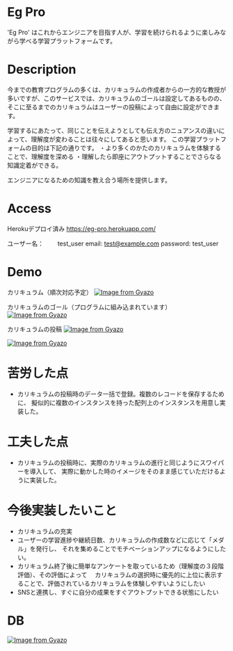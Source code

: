 Eg Pro
====
  'Eg Pro' はこれからエンジニアを目指す人が、学習を続けられるように楽しみながら学べる学習プラットフォームです。

# Description
  今までの教育プログラムの多くは、カリキュラムの作成者からの一方的な教授が多いですが、このサービスでは、カリキュラムのゴールは設定してあるものの、
  そこに至るまでのカリキュラムはユーザーの投稿によって自由に設定ができます。
  
  学習するにあたって、同じことを伝えようとしても伝え方のニュアンスの違いによって、理解度が変わることは往々にしてあると思います。
  この学習プラットフォームの目的は下記の通りです。
    ・より多くのかたのカリキュラムを体験することで、理解度を深める
    ・理解したら即座にアウトプットすることでさらなる知識定着ができる。
    
  エンジニアになるための知識を教え合う場所を提供します。


# Access

Herokuデプロイ済み
https://eg-pro.herokuapp.com/

ユーザー名：　   　test_user
email:         test@example.com
password:      test_user


  
# Demo

カリキュラム（順次対応予定）
[![Image from Gyazo](https://i.gyazo.com/4bbf90688ba45b413a782a1f555f55e5.png)](https://gyazo.com/4bbf90688ba45b413a782a1f555f55e5)

カリキュラムのゴール（プログラムに組み込まれています）
[![Image from Gyazo](https://i.gyazo.com/60ed4e6e8a046cb520429b977a05e6d4.gif)](https://gyazo.com/60ed4e6e8a046cb520429b977a05e6d4)

カリキュラムの投稿
[![Image from Gyazo](https://i.gyazo.com/1987b4606d2a65f14ed64f91cd8a245e.png)](https://gyazo.com/1987b4606d2a65f14ed64f91cd8a245e)

[![Image from Gyazo](https://i.gyazo.com/3cd5adea77195cfd5912261590dc4975.png)](https://gyazo.com/3cd5adea77195cfd5912261590dc4975)



# 苦労した点
- カリキュラムの投稿時のデータ一括で登録。複数のレコードを保存するために、 擬似的に複数のインスタンスを持った配列上のインスタンスを用意し実装した。
 
 
# 工夫した点
- カリキュラムの投稿時に、実際のカリキュラムの進行と同じようにスワイパーを導入して、 実際に動かした時のイメージをそのまま感じていただけるように実装した。
 
 
# 今後実装したいこと
- カリキュラムの充実
- ユーザーの学習進捗や継続日数、カリキュラムの作成数などに応じて「メダル」を発行し、 それを集めることでモチベーションアップになるようにしたい。
- カリキュラム終了後に簡単なアンケートを取っているため（理解度の３段階評価）、その評価によって 　カリキュラムの選択時に優先的に上位に表示することで、評価されているカリキュラムを体験しやすいようにしたい
- SNSと連携し、すぐに自分の成果をすぐアウトプットできる状態にしたい


# DB

[![Image from Gyazo](https://i.gyazo.com/b2db5cdf8e8599fb2cc93e7ee8d0b3b5.png)](https://gyazo.com/b2db5cdf8e8599fb2cc93e7ee8d0b3b5)


